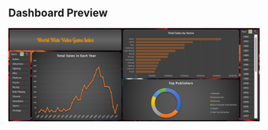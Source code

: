 ## Dashboard Preview

![alt text](https://github.com/athulyesudas/Edubridge-Data-Analytics/blob/main/Projects/Excel%20Dashboard/Preview/dashboard_preview.png?raw=true)
